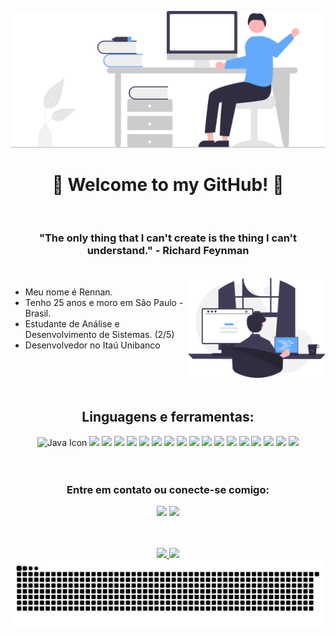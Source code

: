  ![Hello](./assets/img/undraw_hello_re_3evm.svg)

<h1 align="center">🌠 Welcome to my GitHub! 🌠</h1>

<br/>

<h3 align="center">"The only thing that I can't create is the thing I can't understand." - Richard Feynman</h3>                                                   

<br/>

  <img align="right" height="160em" src="./assets/img/undraw_programming_re_kg9v.svg"/>

  - Meu nome é Rennan.
  - Tenho 25 anos e moro em São Paulo - Brasil.
  - Estudante de Análise e Desenvolvimento de Sistemas. (2/5)
  - Desenvolvedor no Itaú Unibanco

<br/>
<br/>
<br/>

<h2 align="center">Linguagens e ferramentas:</h2>


<div align="center">    
  <img height="44em" src="https://cdn.jsdelivr.net/gh/devicons/devicon/icons/java/java-plain.svg" alt="Java Icon" />
  <img height="44em" src="https://cdn.simpleicons.org/spring/6DB33F"/>
  <img height="44em" src="https://cdn.simpleicons.org/nodedotjs/#339933"/>
  <img height="44em" src="https://cdn.simpleicons.org/mysql/4479A1"/>
  <img height="44em" src="https://cdn.simpleicons.org/postgresql/4169E1"/>
  <img height="44em" src="https://cdn.simpleicons.org/mongodb/47A248"/>
  <img height="44em" src="https://cdn.simpleicons.org/postman/FF6C37"/>
  <img height="44em" src="https://cdn.simpleicons.org/javascript/#F7DF1E"/>
  <img height="44em" src="https://cdn.simpleicons.org/typescript/#3178C6"/>
  <img height="44em" src="https://cdn.simpleicons.org/swagger/85EA2D"/>
  <img height="44em" src="https://cdn.simpleicons.org/junit5/#25A162"/>
  <img height="44em" src="https://cdn.simpleicons.org/git/F05032"/>
  <img height="44em" src="https://cdn.simpleicons.org/angular/#DD0031"/>
  <img height="44em" src="https://cdn.simpleicons.org/html5/E34F26"/>
  <img height="44em" src="https://cdn.simpleicons.org/css3/1572B6"/>
  <img height="44em" src="https://cdn.simpleicons.org/sass/CC6699"/>
  <img height="44em" src="https://cdn.jsdelivr.net/gh/devicons/devicon/icons/vscode/vscode-original-wordmark.svg"/>
  <img height="44em" src="https://cdn.simpleicons.org/intellijidea/000000/FFFFFF"/>                         
</div> 

<br/>
<br/>

<div> 
  <h3 align="center">Entre em contato ou conecte-se comigo:</h3>

  <p align="center">                 
   <a href="https://www.linkedin.com/in/rennan-mendes" target="_blank"><img src="https://img.shields.io/badge/-LinkedIn-%230077B5?style=for-the-badge&logo=linkedin&logoColor=white" target="_blank"></a>
   <a href = "mailto:amrennan@gmail.com"><img src="https://img.shields.io/badge/-Gmail-%23333?style=for-the-badge&logo=gmail&logoColor=white" target="_blank"></a>
</div>

<br/>
<br/>

<div align="center">
  <a href="https://github.com/rennanmendes">
    <img height="160em" src="https://github-readme-stats.vercel.app/api?username=rennanmendes&show_icons=true&theme=prussian&include_all_commits=true&count_private=true"/>
  </a>
  <a href="https://github.com/rennanmendes">
    <img height="160em" src="https://github-readme-stats.vercel.app/api/top-langs/?username=rennanmendes&layout=compact&langs_count=7&theme=prussian"/>
  </a>
</div>

<td valign="top">

 <div align="center">
    
<picture>
  <source
    media="(prefers-color-scheme: dark)"
    srcset="https://raw.githubusercontent.com/RennanMendes/RennanMendes/output/github-contribution-grid-snake-dark.svg"
  />
  <source
    media="(prefers-color-scheme: light)"
    srcset="https://raw.githubusercontent.com/RennanMendes/RennanMendes/output/github-contribution-grid-snake.svg"
  />
  <img
    alt="github contribution grid snake animation"
    src="https://raw.githubusercontent.com/RennanMendes/RennanMendes/output/github-contribution-grid-snake.svg"
  />
</picture>


  </div>
</td>
